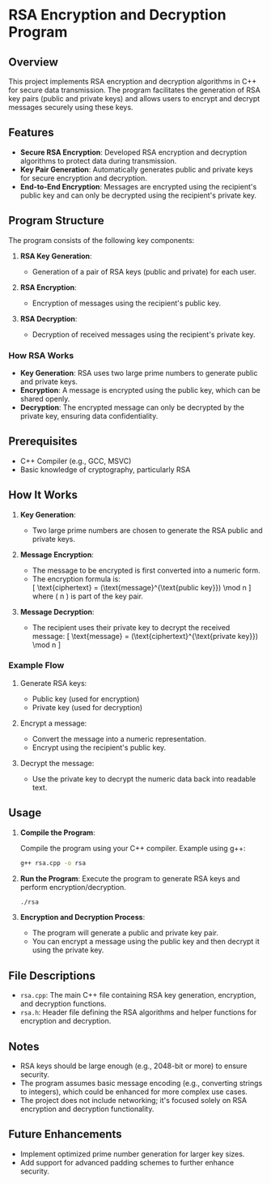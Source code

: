 
# RSA Encryption and Decryption Program

## Overview

This project implements RSA encryption and decryption algorithms in C++ for secure data transmission. The program facilitates the generation of RSA key pairs (public and private keys) and allows users to encrypt and decrypt messages securely using these keys.

## Features

- **Secure RSA Encryption**: Developed RSA encryption and decryption algorithms to protect data during transmission.
- **Key Pair Generation**: Automatically generates public and private keys for secure encryption and decryption.
- **End-to-End Encryption**: Messages are encrypted using the recipient's public key and can only be decrypted using the recipient's private key.

## Program Structure

The program consists of the following key components:

1. **RSA Key Generation**: 
   - Generation of a pair of RSA keys (public and private) for each user.
   
2. **RSA Encryption**:
   - Encryption of messages using the recipient's public key.
   
3. **RSA Decryption**:
   - Decryption of received messages using the recipient's private key.

### How RSA Works

- **Key Generation**: RSA uses two large prime numbers to generate public and private keys.
- **Encryption**: A message is encrypted using the public key, which can be shared openly.
- **Decryption**: The encrypted message can only be decrypted by the private key, ensuring data confidentiality.

## Prerequisites

- C++ Compiler (e.g., GCC, MSVC)
- Basic knowledge of cryptography, particularly RSA

## How It Works

1. **Key Generation**:
   - Two large prime numbers are chosen to generate the RSA public and private keys.
   
2. **Message Encryption**:
   - The message to be encrypted is first converted into a numeric form.
   - The encryption formula is:  
     \[
     \text{ciphertext} = (\text{message}^{\text{public key}}) \mod n
     \]
     where \( n \) is part of the key pair.

3. **Message Decryption**:
   - The recipient uses their private key to decrypt the received message:
     \[
     \text{message} = (\text{ciphertext}^{\text{private key}}) \mod n
     \]

### Example Flow

1. Generate RSA keys:
   - Public key (used for encryption)
   - Private key (used for decryption)

2. Encrypt a message:
   - Convert the message into a numeric representation.
   - Encrypt using the recipient's public key.

3. Decrypt the message:
   - Use the private key to decrypt the numeric data back into readable text.

## Usage

1. **Compile the Program**:
   
   Compile the program using your C++ compiler. Example using g++:
   ```bash
   g++ rsa.cpp -o rsa
   ```

2. **Run the Program**:
   Execute the program to generate RSA keys and perform encryption/decryption.
   ```bash
   ./rsa
   ```

3. **Encryption and Decryption Process**:
   - The program will generate a public and private key pair.
   - You can encrypt a message using the public key and then decrypt it using the private key.

## File Descriptions

- `rsa.cpp`: The main C++ file containing RSA key generation, encryption, and decryption functions.
- `rsa.h`: Header file defining the RSA algorithms and helper functions for encryption and decryption.

## Notes

- RSA keys should be large enough (e.g., 2048-bit or more) to ensure security.
- The program assumes basic message encoding (e.g., converting strings to integers), which could be enhanced for more complex use cases.
- The project does not include networking; it's focused solely on RSA encryption and decryption functionality.

## Future Enhancements

- Implement optimized prime number generation for larger key sizes.
- Add support for advanced padding schemes to further enhance security.
